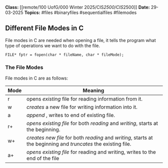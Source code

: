**Class:** [[remote/100 UofG/000 Winter 2025/CIS*2500/CIS*2500]]
**Date:** 29-03-2025
**Topics:**  #files #binaryfiles #sequentialfiles #filemodes

## Different File Modes in C
File modes in C are needed when opening a file, it tells the program what type of operations we want to do with the file.
```
FILE* fptr = fopen(char * fileName, char * fileMode);
```
### The File Modes
File modes in C are as follows:

| Mode | Meaning                                                                                                         |
| ---- | --------------------------------------------------------------------------------------------------------------- |
| r    | opens *existing* file for reading information from it.                                                          |
| w    | *creates* a new file for writing information into it.                                                           |
| a    | *append* , writes to end of existing file.                                                                      |
| r+   | *opens existing file* for both *reading* and *writing*, starts at the beginning.                                |
| w+   | *creates new file* for both *reading* and *writing*, starts at the beginning and *truncates* the existing file. |
| a+   | *opens existing file* for reading and writing, writes to the end of the file                                    |
